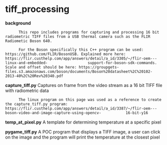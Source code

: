# tiff_processing

**background**

          This repo includes programs for capturing and processing 16 bit radiometric TIFF files from a USB thermal camera such as the FLIR Radiometic Boson 640.
          
          For the Boson specifically this C++ program can be used: https://github.com/FLIR/BosonUSB. Explained more here: https://flir.custhelp.com/app/answers/detail/a_id/3305/~/flir-oem---linux-and-embedded-                  support-for-boson-sdk-commands. Scale and offset should be here: https://groupgets-files.s3.amazonaws.com/boson/documents/Boson%20datasheet%2C%20102-2013-40%2C%20Rev%20340.pdf

**capture_tiff.py**
          Captures on frame from the video stream as a 16 bit TIFF file with radiometric data
          
          The linux program on this page was used as a reference to create the capture_tiff.py program: https://flir.custhelp.com/app/answers/detail/a_id/3387/~/flir-oem---boson-video-and-image-capture-using-opencv-           16-bit-y16

**temp_at_pixel.py**
          A template for determining temperature at a specific pixel

**pygame_tiff.py**
          A POC program that displays a TIFF image, a user can click on the image and the program will print the temperature at the closest pixel


